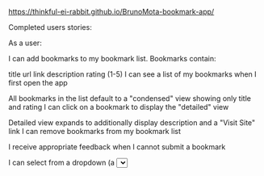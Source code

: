 https://thinkful-ei-rabbit.github.io/BrunoMota-bookmark-app/

Completed users stories:

As a user:

I can add bookmarks to my bookmark list. Bookmarks contain:

title
url link
description
rating (1-5)
I can see a list of my bookmarks when I first open the app

All bookmarks in the list default to a "condensed" view showing only title and rating
I can click on a bookmark to display the "detailed" view

Detailed view expands to additionally display description and a "Visit Site" link
I can remove bookmarks from my bookmark list

I receive appropriate feedback when I cannot submit a bookmark

I can select from a dropdown (a <select> element) a "minimum rating" to filter the list by all bookmarks rated at or above the chosen selection
